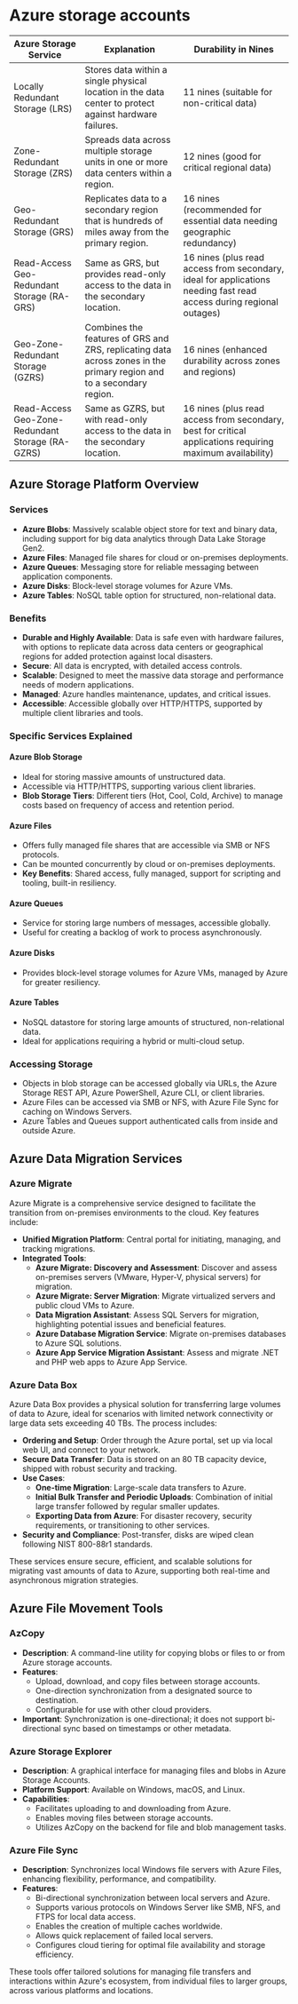 # Azure storage accounts

| Azure Storage Service                            | Explanation                                                                                                          | Durability in Nines                                                                                                 |
| ------------------------------------------------ | -------------------------------------------------------------------------------------------------------------------- | ------------------------------------------------------------------------------------------------------------------- |
| Locally Redundant Storage (LRS)                  | Stores data within a single physical location in the data center to protect against hardware failures.               | 11 nines (suitable for non-critical data)                                                                           |
| Zone-Redundant Storage (ZRS)                     | Spreads data across multiple storage units in one or more data centers within a region.                              | 12 nines (good for critical regional data)                                                                          |
| Geo-Redundant Storage (GRS)                      | Replicates data to a secondary region that is hundreds of miles away from the primary region.                        | 16 nines (recommended for essential data needing geographic redundancy)                                             |
| Read-Access Geo-Redundant Storage (RA-GRS)       | Same as GRS, but provides read-only access to the data in the secondary location.                                    | 16 nines (plus read access from secondary, ideal for applications needing fast read access during regional outages) |
| Geo-Zone-Redundant Storage (GZRS)                | Combines the features of GRS and ZRS, replicating data across zones in the primary region and to a secondary region. | 16 nines (enhanced durability across zones and regions)                                                             |
| Read-Access Geo-Zone-Redundant Storage (RA-GZRS) | Same as GZRS, but with read-only access to the data in the secondary location.                                       | 16 nines (plus read access from secondary, best for critical applications requiring maximum availability)           |

## Azure Storage Platform Overview

### Services

- **Azure Blobs**: Massively scalable object store for text and binary data, including support for big data analytics through Data Lake Storage Gen2.
- **Azure Files**: Managed file shares for cloud or on-premises deployments.
- **Azure Queues**: Messaging store for reliable messaging between application components.
- **Azure Disks**: Block-level storage volumes for Azure VMs.
- **Azure Tables**: NoSQL table option for structured, non-relational data.

### Benefits

- **Durable and Highly Available**: Data is safe even with hardware failures, with options to replicate data across data centers or geographical regions for added protection against local disasters.
- **Secure**: All data is encrypted, with detailed access controls.
- **Scalable**: Designed to meet the massive data storage and performance needs of modern applications.
- **Managed**: Azure handles maintenance, updates, and critical issues.
- **Accessible**: Accessible globally over HTTP/HTTPS, supported by multiple client libraries and tools.

### Specific Services Explained

#### Azure Blob Storage

- Ideal for storing massive amounts of unstructured data.
- Accessible via HTTP/HTTPS, supporting various client libraries.
- **Blob Storage Tiers**: Different tiers (Hot, Cool, Cold, Archive) to manage costs based on frequency of access and retention period.

#### Azure Files

- Offers fully managed file shares that are accessible via SMB or NFS protocols.
- Can be mounted concurrently by cloud or on-premises deployments.
- **Key Benefits**: Shared access, fully managed, support for scripting and tooling, built-in resiliency.

#### Azure Queues

- Service for storing large numbers of messages, accessible globally.
- Useful for creating a backlog of work to process asynchronously.

#### Azure Disks

- Provides block-level storage volumes for Azure VMs, managed by Azure for greater resiliency.

#### Azure Tables

- NoSQL datastore for storing large amounts of structured, non-relational data.
- Ideal for applications requiring a hybrid or multi-cloud setup.

### Accessing Storage

- Objects in blob storage can be accessed globally via URLs, the Azure Storage REST API, Azure PowerShell, Azure CLI, or client libraries.
- Azure Files can be accessed via SMB or NFS, with Azure File Sync for caching on Windows Servers.
- Azure Tables and Queues support authenticated calls from inside and outside Azure.

## Azure Data Migration Services

### Azure Migrate

Azure Migrate is a comprehensive service designed to facilitate the transition from on-premises environments to the cloud. Key features include:

- **Unified Migration Platform**: Central portal for initiating, managing, and tracking migrations.
- **Integrated Tools**:
  - **Azure Migrate: Discovery and Assessment**: Discover and assess on-premises servers (VMware, Hyper-V, physical servers) for migration.
  - **Azure Migrate: Server Migration**: Migrate virtualized servers and public cloud VMs to Azure.
  - **Data Migration Assistant**: Assess SQL Servers for migration, highlighting potential issues and beneficial features.
  - **Azure Database Migration Service**: Migrate on-premises databases to Azure SQL solutions.
  - **Azure App Service Migration Assistant**: Assess and migrate .NET and PHP web apps to Azure App Service.

### Azure Data Box

Azure Data Box provides a physical solution for transferring large volumes of data to Azure, ideal for scenarios with limited network connectivity or large data sets exceeding 40 TBs. The process includes:

- **Ordering and Setup**: Order through the Azure portal, set up via local web UI, and connect to your network.
- **Secure Data Transfer**: Data is stored on an 80 TB capacity device, shipped with robust security and tracking.
- **Use Cases**:
  - **One-time Migration**: Large-scale data transfers to Azure.
  - **Initial Bulk Transfer and Periodic Uploads**: Combination of initial large transfer followed by regular smaller updates.
  - **Exporting Data from Azure**: For disaster recovery, security requirements, or transitioning to other services.
- **Security and Compliance**: Post-transfer, disks are wiped clean following NIST 800-88r1 standards.

These services ensure secure, efficient, and scalable solutions for migrating vast amounts of data to Azure, supporting both real-time and asynchronous migration strategies.

## Azure File Movement Tools

### AzCopy

- **Description**: A command-line utility for copying blobs or files to or from Azure storage accounts.
- **Features**:
  - Upload, download, and copy files between storage accounts.
  - One-direction synchronization from a designated source to destination.
  - Configurable for use with other cloud providers.
- **Important**: Synchronization is one-directional; it does not support bi-directional sync based on timestamps or other metadata.

### Azure Storage Explorer

- **Description**: A graphical interface for managing files and blobs in Azure Storage Accounts.
- **Platform Support**: Available on Windows, macOS, and Linux.
- **Capabilities**:
  - Facilitates uploading to and downloading from Azure.
  - Enables moving files between storage accounts.
  - Utilizes AzCopy on the backend for file and blob management tasks.

### Azure File Sync

- **Description**: Synchronizes local Windows file servers with Azure Files, enhancing flexibility, performance, and compatibility.
- **Features**:
  - Bi-directional synchronization between local servers and Azure.
  - Supports various protocols on Windows Server like SMB, NFS, and FTPS for local data access.
  - Enables the creation of multiple caches worldwide.
  - Allows quick replacement of failed local servers.
  - Configures cloud tiering for optimal file availability and storage efficiency.

These tools offer tailored solutions for managing file transfers and interactions within Azure's ecosystem, from individual files to larger groups, across various platforms and locations.
